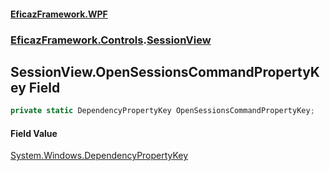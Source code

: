 #### [EficazFramework.WPF](EficazFrameworkWPF.md 'EficazFramework WPF')
### [EficazFramework.Controls](EficazFrameworkWPF.md#EficazFramework.Controls 'EficazFramework.Controls').[SessionView](EficazFramework.Controls/SessionView.md 'EficazFramework.Controls.SessionView')

## SessionView.OpenSessionsCommandPropertyKey Field

```csharp
private static DependencyPropertyKey OpenSessionsCommandPropertyKey;
```

#### Field Value
[System.Windows.DependencyPropertyKey](https://docs.microsoft.com/en-us/dotnet/api/System.Windows.DependencyPropertyKey 'System.Windows.DependencyPropertyKey')